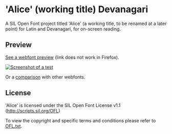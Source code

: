 'Alice' (working title) Devanagari
===

A SIL Open Font project titled 'Alice' (a working title, to be renamed at a later point) for Latin and Devanagari, for on-screen reading.

## Preview

[See a webfont preview](http://htmlpreview.github.io/?https://raw.githubusercontent.com/weiweihuanghuang/Alice-Devanagari/master/src/Test%20Fonts/TestingDevanagari.html) (link does not work in Firefox).

<a href="http://htmlpreview.github.io/?https://raw.githubusercontent.com/weiweihuanghuang/Alice-Devanagari/master/src/Test%20Fonts/TestingDevanagari.html">![Screenshot of a test](https://github.com/weiweihuanghuang/Alice-Devanagari/raw/master/src/Screenshots/preview1.png)</a>

Or a [comparison](http://htmlpreview.github.io/?https://raw.githubusercontent.com/weiweihuanghuang/Alice-Devanagari/master/src/Test%20Fonts/Testing.html) with other webfonts.

## License

'Alice' is licensed under the SIL Open Font License v1.1 (<http://scripts.sil.org/OFL>)

To view the copyright and specific terms and conditions please refer to [OFL.txt](https://github.com/weiweihuanghuang/Alice-Devanagari/blob/master/OFL.txt).